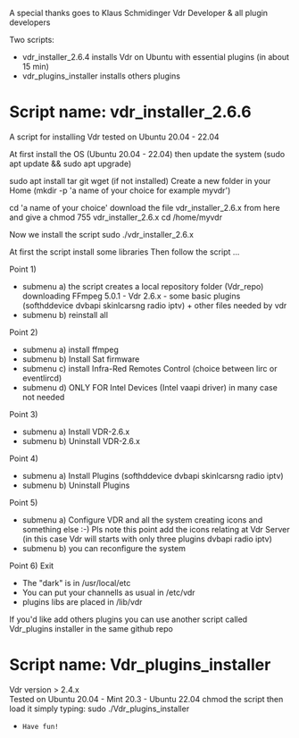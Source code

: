 A  special thanks goes to Klaus Schmidinger Vdr Developer & all plugin developers

Two scripts: 
- vdr_installer_2.6.4 installs Vdr on Ubuntu with essential plugins (in about 15 min)
- vdr_plugins_installer installs others plugins 
  
# Script name: vdr_installer_2.6.6
A script for installing Vdr 
tested on Ubuntu 20.04 - 22.04 

At first install the OS (Ubuntu 20.04 - 22.04)
then update the system (sudo apt update && sudo apt upgrade)

sudo apt install tar git wget (if not installed)
Create a new folder in your Home (mkdir -p 'a name of your choice for example myvdr')

cd 'a name of your choice'
download the file vdr_installer_2.6.x from here
and give a chmod 755 vdr_installer_2.6.x
cd /home/myvdr

Now we install the script
sudo ./vdr_installer_2.6.x

At first the script install some libraries
Then follow the script  ...

Point 1) 
* submenu a) the script creates a local repository folder (Vdr_repo) downloading FFmpeg 5.0.1 - Vdr 2.6.x - some basic plugins (softhddevice dvbapi skinlcarsng radio iptv) + other files needed by vdr
* submenu b) reinstall all

Point 2) 
* submenu a) install ffmpeg
* submenu b) Install Sat firmware
* submenu c) install Infra-Red Remotes Control (choice between lirc or eventlircd)
* submenu d) ONLY FOR Intel Devices (Intel vaapi driver) in many case not needed

Point 3) 
* submenu a) Install VDR-2.6.x
* submenu b) Uninstall VDR-2.6.x

Point 4) 
* submenu a) Install Plugins (softhddevice dvbapi skinlcarsng radio iptv)
* submenu b) Uninstall Plugins

Point 5) 
* submenu a) Configure VDR and all the system creating icons and something else :-)
  Pls note this point add the icons relating at Vdr Server (in this case Vdr will starts with only three plugins dvbapi radio iptv)
* submenu b) you can reconfigure the system

Point 6) Exit

* The "dark" is in /usr/local/etc
* You can put your channells as usual in /etc/vdr
* plugins libs are placed in /lib/vdr

If you'd like add others plugins you can use another script called Vdr_plugins installer in the same github repo
    
#    Script name: Vdr_plugins_installer
Vdr version > 2.4.x  
Tested on Ubuntu 20.04 - Mint 20.3 - Ubuntu 22.04
chmod the script
then load it simply typing: sudo ./Vdr_plugins_installer   

*     Have fun!

